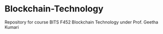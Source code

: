# Blockchain-Technology
Repository for course BITS F452 Blockchain Technology under Prof. Geetha Kumari
